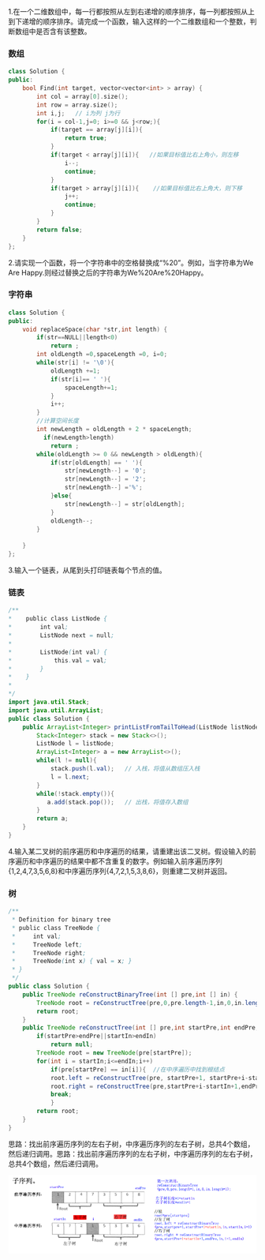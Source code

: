 1.在一个二维数组中，每一行都按照从左到右递增的顺序排序，每一列都按照从上到下递增的顺序排序。请完成一个函数，输入这样的一个二维数组和一个整数，判断数组中是否含有该整数。

### 数组

```cpp
class Solution {
public:
    bool Find(int target, vector<vector<int> > array) {
        int col = array[0].size();
        int row = array.size();
        int i,j;   // i为列 j为行
        for(i = col-1,j=0; i>=0 && j<row;){
            if(target == array[j][i]){
                return true;
            }
            if(target < array[j][i]){   //如果目标值比右上角小，则左移
                i--;
                continue;
            }
            if(target > array[j][i]){    //如果目标值比右上角大，则下移
                j++;
                continue;
            }
        }
        return false;
    }
};
```

2.请实现一个函数，将一个字符串中的空格替换成“%20”。例如，当字符串为We Are Happy.则经过替换之后的字符串为We%20Are%20Happy。

### 字符串

```cpp
class Solution {
public:
    void replaceSpace(char *str,int length) {
        if(str==NULL||length<0)
            return ;
        int oldLength =0,spaceLength =0, i=0;
        while(str[i] != '\0'){
            oldLength +=1;
            if(str[i]== ' '){
                spaceLength+=1;
            }
            i++;
        }
        //计算空间长度
        int newLength = oldLength + 2 * spaceLength;
          if(newLength>length)
            return ;
        while(oldLength >= 0 && newLength > oldLength){
            if(str[oldLength] == ' '){
                str[newLength--] = '0';
                str[newLength--] = '2';
                str[newLength--] ='%';
            }else{
                str[newLength--] = str[oldLength];
            }
            oldLength--;
        }

    }
};
```

3.输入一个链表，从尾到头打印链表每个节点的值。

### 链表

```java
/**
*    public class ListNode {
*        int val;
*        ListNode next = null;
*
*        ListNode(int val) {
*            this.val = val;
*        }
*    }
*
*/
import java.util.Stack;
import java.util.ArrayList;
public class Solution {
    public ArrayList<Integer> printListFromTailToHead(ListNode listNode) {
        Stack<Integer> stack = new Stack<>();
        ListNode l = listNode;
        ArrayList<Integer> a = new ArrayList<>();
        while(l != null){
            stack.push(l.val);   // 入栈，将值从数组压入栈
            l = l.next;
        }
        while(!stack.empty()){
           a.add(stack.pop());   // 出栈，将值存入数组
        }
        return a;
    }
}
```

4.输入某二叉树的前序遍历和中序遍历的结果，请重建出该二叉树。假设输入的前序遍历和中序遍历的结果中都不含重复的数字。例如输入前序遍历序列{1,2,4,7,3,5,6,8}和中序遍历序列{4,7,2,1,5,3,8,6}，则重建二叉树并返回。

### 树

```java
/**
 * Definition for binary tree
 * public class TreeNode {
 *     int val;
 *     TreeNode left;
 *     TreeNode right;
 *     TreeNode(int x) { val = x; }
 * }
 */
public class Solution {
    public TreeNode reConstructBinaryTree(int [] pre,int [] in) {
        TreeNode root = reConstructTree(pre,0,pre.length-1,in,0,in.length-1);
        return root;
    }
    public TreeNode reConstructTree(int [] pre,int startPre,int endPre,int [] in,int startIn,int endIn){
        if(startPre>endPre||startIn>endIn)
            return null;
        TreeNode root = new TreeNode(pre[startPre]);
        for(int i = startIn;i<=endIn;i++)
            if(pre[startPre] == in[i]){  //在中序遍历中找到根结点
            root.left = reConstructTree(pre, startPre+1, startPre+i-startIn, in, startIn, i-1); //左子树
            root.right = reConstructTree(pre,startPre+i-startIn+1,endPre,in,i+1,endIn);  //右子树
            break;
            }
        return root;
    }
}
```

思路：找出前序遍历序列的左右子树，中序遍历序列的左右子树，总共4个数组，然后递归调用。思路：找出前序遍历序列的左右子树，中序遍历序列的左右子树，总共4个数组，然后递归调用。

![](/assets/8788852_1496674193455_D60F8B66AA5C0250BB4D8DDD6DD73335.png)


